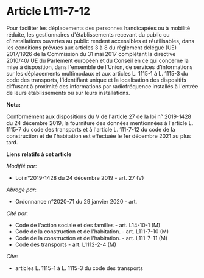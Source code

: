 # Article L111-7-12

Pour faciliter les déplacements des personnes handicapées ou à mobilité réduite, les gestionnaires d'établissements recevant
du public ou d'installations ouvertes au public rendent accessibles et réutilisables, dans les conditions prévues aux
articles 3 à 8 du règlement délégué (UE) 2017/1926 de la Commission du 31 mai 2017 complétant la directive 2010/40/ UE du
Parlement européen et du Conseil en ce qui concerne la mise à disposition, dans l'ensemble de l'Union, de services
d'informations sur les déplacements multimodaux et aux articles L. 1115-1 à L. 1115-3 du code des transports, l'identifiant
unique et la localisation des dispositifs diffusant à proximité des informations par radiofréquence installés à l'entrée de
leurs établissements ou sur leurs installations.

**Nota:**

Conformément aux dispositions du V de l'article 27 de la loi n° 2019-1428 du 24 décembre 2019, la fourniture des données
mentionnées à l'article L. 1115-7 du code des transports et à l'article L. 111-7-12 du code de la construction et de
l'habitation est effectuée le 1er décembre 2021 au plus tard.

**Liens relatifs à cet article**

_Modifié par_:

  - Loi n°2019-1428 du 24 décembre 2019 - art. 27 (V)

_Abrogé par_:

  - Ordonnance n°2020-71 du 29 janvier 2020 - art.

_Cité par_:

  - Code de l'action sociale et des familles - art. L14-10-1 (M)
  - Code de la construction et de l'habitation. - art. L111-7-10 (M)
  - Code de la construction et de l'habitation. - art. L111-7-11 (M)
  - Code des transports - art. L1112-2-4 (M)

_Cite_:

  - articles L. 1115-1 à L. 1115-3 du code des transports
